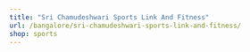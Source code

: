 ```yaml
---
title: "Sri Chamudeshwari Sports Link And Fitness"
url: /bangalore/sri-chamudeshwari-sports-link-and-fitness/
shop: sports
---
```

